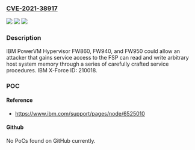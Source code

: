 ### [CVE-2021-38917](https://cve.mitre.org/cgi-bin/cvename.cgi?name=CVE-2021-38917)
![](https://img.shields.io/static/v1?label=Product&message=PowerVM%20Hypervisor&color=blue)
![](https://img.shields.io/static/v1?label=Version&message=n%2Fa&color=blue)
![](https://img.shields.io/static/v1?label=Vulnerability&message=Bypass%20Security&color=brighgreen)

### Description

IBM PowerVM Hypervisor FW860, FW940, and FW950 could allow an attacker that gains service access to the FSP can read and write arbitrary host system memory through a series of carefully crafted service procedures. IBM X-Force ID: 210018.

### POC

#### Reference
- https://www.ibm.com/support/pages/node/6525010

#### Github
No PoCs found on GitHub currently.

